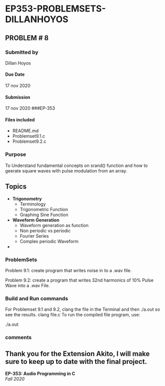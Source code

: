 # EP353-PROBLEMSETS-DILLANHOYOS
## PROBLEM # 8

### Submitted by
Dillan Hoyos
#### Due Date
17 nov 2020
#### Submission
17 nov 2020
###EP-353
#### Files included
 * README.md
 * Problemset9.1.c
 * Problemset9.2.c
 
 ### Purpose
To Understand fundamental concepts on srand() function and how to geerate square waves with pulse modulation from an array.

## Topics
- **Trigonometry**
	- Terminology
    - Trigonometric Function
    - Graphing Sine Function
- **Waveform Generation**
	- Waveform generation as function
	- Non periodic vs periodic 
	- Fourier Series
	- Complex periodic Waveform 
-

### ProblemSets 
Problem 9.1: create program that writes noise in to a .wav file.

Problem 9.2: create a program that writes 32nd harmonics of 10% Pulse Wave into a .wav File.

### Build and Run commands

For Problemset 9.1 and 9.2, clang the file in the Terminal and then ./a.out so see the results.
clang file.c
To run the compiled file program, use:

./a.out



### comments 
Thank you for the Extension Akito, I will make sure to keep up to date with the final project. 
--
**EP-353: Audio Programming in C**  
*Fall 2020*
